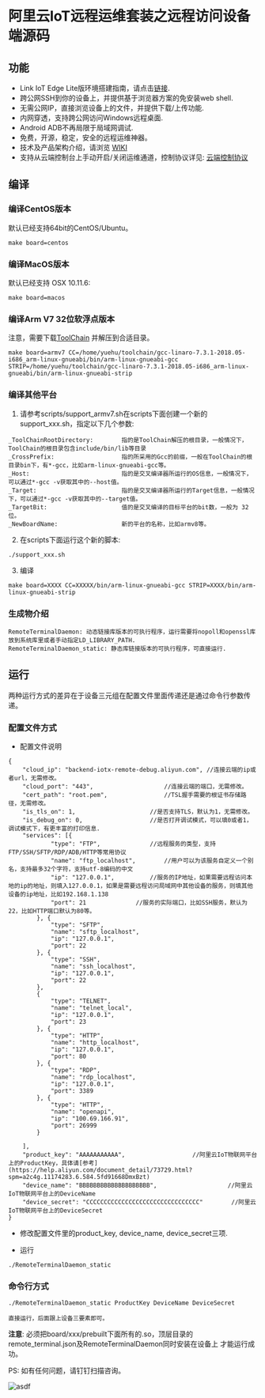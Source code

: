# 阿里云IoT远程运维套装之远程访问设备端源码

## 功能

* Link IoT Edge Lite版环境搭建指南，请点击[链接](https://github.com/alibaba/iot_remote_access/wiki/Link-IoT-Lite%E7%89%88%E7%8E%AF%E5%A2%83%E6%90%AD%E5%BB%BA%E6%8C%87%E5%8D%97).
* 跨公网SSH到你的设备上，并提供基于浏览器方案的免安装web shell.
* 无需公网IP，直接浏览设备上的文件，并提供下载/上传功能.
* 内网穿透，支持跨公网访问Windows远程桌面.
* Android ADB不再局限于局域网调试.
* 免费，开源，稳定，安全的远程运维神器。
* 技术及产品架构介绍，请浏览 [WIKI](https://github.com/alibaba/iot_remote_access/wiki)
* 支持从云端控制台上手动开启/关闭运维通道，控制协议详见: [云端控制协议](https://github.com/alibaba/iot_remote_access/blob/master/docs/protocol-cloud.md)
## 编译

### 编译CentOS版本

默认已经支持64bit的CentOS/Ubuntu。

`make board=centos`

### 编译MacOS版本

默认已经支持 OSX 10.11.6:

`make board=macos`

### 编译Arm V7 32位软浮点版本

注意，需要下载[ToolChain](https://releases.linaro.org/components/toolchain/binaries/latest-7/arm-linux-gnueabi/gcc-linaro-7.3.1-2018.05-i686_arm-linux-gnueabi.tar.xz) 并解压到合适目录。

`make board=armv7 CC=/home/yuehu/toolchain/gcc-linaro-7.3.1-2018.05-i686_arm-linux-gnueabi/bin/arm-linux-gnueabi-gcc STRIP=/home/yuehu/toolchain/gcc-linaro-7.3.1-2018.05-i686_arm-linux-gnueabi/bin/arm-linux-gnueabi-strip`

### 编译其他平台

1. 请参考scripts/support_armv7.sh在scripts下面创建一个新的support_xxx.sh，指定以下几个参数:

```
_ToolChainRootDirectory:        指的是ToolChain解压的根目录，一般情况下，ToolChain的根目录包含include/bin/lib等目录
_CrossPrefix:                   指的所采用的Gcc的前缀，一般在ToolChain的根目录bin下，有*-gcc，比如arm-linux-gnueabi-gcc等。
_Host:                          指的是交叉编译器所运行的OS信息，一般情况下，可以通过*-gcc -v获取其中的--host值。
_Target:                        指的是交叉编译器所运行的Target信息，一般情况下，可以通过*-gcc -v获取其中的--target值。
_TargetBit:                     值的是交叉编译的目标平台的bit数，一般为 32位。
_NewBoardName:                  新的平台的名称，比如armv8等。

```
2. 在scripts下面运行这个新的脚本:

`./support_xxx.sh`

3. 编译

`make board=XXXX CC=XXXXX/bin/arm-linux-gnueabi-gcc STRIP=XXXX/bin/arm-linux-gnueabi-strip`

### 生成物介绍

```
RemoteTerminalDaemon: 动态链接库版本的可执行程序，运行需要将nopoll和openssl库放到系统库里或者手动指定LD_LIBRARY_PATH.
RemoteTerminalDaemon_static: 静态库链接版本的可执行程序，可直接运行. 
```

## 运行
两种运行方式的差异在于设备三元组在配置文件里面传递还是通过命令行参数传递。
### 配置文件方式

* 配置文件说明

```shell
{
	"cloud_ip": "backend-iotx-remote-debug.aliyun.com",	//连接云端的ip或者url，无需修改。
	"cloud_port": "443",					//连接云端的端口，无需修改。
	"cert_path": "root.pem",				//TSL握手需要的根证书存储路径，无需修改。
	"is_tls_on": 1,						//是否支持TLS，默认为1，无需修改。
	"is_debug_on": 0,					//是否打开调试模式，可以填0或者1，调试模式下，有更丰富的打印信息.
	"services": [{
			"type": "FTP", 				//远程服务的类型，支持FTP/SSH/SFTP/RDP/ADB/HTTP等常用协议
			"name": "ftp_localhost",		//用户可以为该服务自定义一个别名，支持最多32个字符，支持utf-8编码的中文
			"ip": "127.0.0.1",			//服务的IP地址，如果需要远程访问本地的ip的地址，则填入127.0.0.1，如果是需要远程访问局域网中其他设备的服务，则填其他设备的ip地址，比如192.168.1.138
			"port": 21				//服务的实际端口，比如SSH服务，默认为22，比如HTTP端口默认为80等。
		}, {
			"type": "SFTP",
			"name": "sftp_localhost",
			"ip": "127.0.0.1",
			"port": 22
		}, {
			"type": "SSH",
			"name": "ssh_localhost",
			"ip": "127.0.0.1",
			"port": 22
		},
		{
			"type": "TELNET",
			"name": "telnet_local",
			"ip": "127.0.0.1",
			"port": 23
		}, {
			"type": "HTTP",
			"name": "http_localhost",
			"ip": "127.0.0.1",
			"port": 80
		}, {
			"type": "RDP",
			"name": "rdp_localhost",
			"ip": "127.0.0.1",
			"port": 3389
		}, {
			"type": "HTTP",
			"name": "openapi",
			"ip": "100.69.166.91",
			"port": 26999
		}

	],
	"product_key": "AAAAAAAAAAA",		            //阿里云IoT物联网平台上的ProductKey，具体请[参考](https://help.aliyun.com/document_detail/73729.html?spm=a2c4g.11174283.6.584.5fd91668DmxBzt)
	"device_name": "BBBBBBBBBBBBBBBBBBBB",	                  //阿里云IoT物联网平台上的DeviceName
	"device_secret": "CCCCCCCCCCCCCCCCCCCCCCCCCCCCCCCC"        //阿里云IoT物联网平台上的DeviceSecret
}

```
* 修改配置文件里的product_key, device_name, device_secret三项.

* 运行

```shell
./RemoteTerminalDaemon_static
```

### 命令行方式 
```shell
./RemoteTerminalDaemon_static ProductKey DeviceName DeviceSecret

直接运行，后面跟上设备三要素即可。
```

**注意**: 必须把board/xxx/prebuilt下面所有的.so，顶层目录的remote_terminal.json及RemoteTerminalDaemon同时安装在设备上
才能运行成功。

PS: 如有任何问题，请钉钉扫描咨询。

![asdf](https://cdn.nlark.com/yuque/0/2019/png/209889/1557195802207-24b3bc61-de22-45ab-ae91-afecd400f0eb.png)

